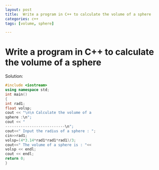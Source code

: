 ```yaml
---
layout: post
title:  Write a program in C++ to calculate the volume of a sphere
categories: c++
tags: [volume, sphere]

---
```


# Write a program in C++ to calculate the volume of a sphere

Solution:

```c++
#include <iostream>
using namespace std;
int main()
{
int rad1;
float volsp;
cout << "\n\n Calculate the volume of a
sphere :\n";
cout << "
---------------------------\n";
cout<<" Input the radius of a sphere : ";
cin>>rad1;
volsp=(4*3.14*rad1*rad1*rad1)/3;
cout<<" The volume of a sphere is : "<<
volsp << endl;
cout << endl;
return 0;
}
```

